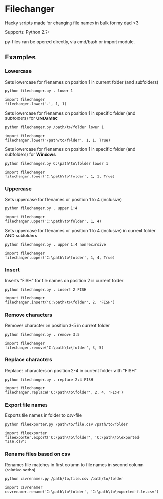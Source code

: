 # Filechanger

Hacky scripts made for changing file names in bulk for my dad <3

Supports: Python 2.7+

py-files can be opened directly, via cmd/bash or import module.

## Examples
### Lowercase
Sets lowercase for filenames on position 1 in current folder (and subfolders)
```
python filechanger.py . lower 1
```
```
import filechanger
filechanger.lower('.', 1, 1)
```

Sets lowercase for filenames on position 1 in specific folder (and subfolders) for **UNIX/Mac**
```
python filechanger.py /path/to/folder lower 1
```
```
import filechanger
filechanger.lower('/path/to/folder', 1, 1, True)
```

Sets lowercase for filenames on position 1 in specific folder (and subfolders) for **Windows**
```
python filechanger.py C:\path\to\folder lower 1
```
```
import filechanger
filechanger.lower('C:\path\to\folder', 1, 1, True)
```

### Uppercase
Sets uppercase for filenames on position 1 to 4 (inclusive)
```
python filechanger.py . upper 1:4
```
```
import filechanger
filechanger.upper('C:\path\to\folder', 1, 4)
```
Sets uppercase for filenames on position 1 to 4 (inclusive) in current folder AND subfolders
```
python filechanger.py . upper 1:4 nonrecursive
```
```
import filechanger
filechanger.upper('C:\path\to\folder', 1, 4, True)
```

### Insert
Inserts "FISH" for file names on position 2 in current folder
```
python filechanger.py . insert 2 FISH
```
```
import filechanger
filechanger.insert('C:\path\to\folder', 2, 'FISH')
```

### Remove characters
Removes character on position 3-5 in current folder
```
python filechanger.py . remove 3:5
```
```
import filechanger
filechanger.remove('C:\path\to\folder', 3, 5)
```

### Replace characters
Replaces characters on position 2-4 in current folder with "FISH"
```
python filechanger.py . replace 2:4 FISH
```
```
import filechanger
filechanger.replace('C:\path\to\folder', 2, 4, 'FISH')
```

### Export file names
Exports file names in folder to csv-file
```
python fileexporter.py /path/to/file.csv /path/to/folder
```
```
import fileexporter
fileexporter.export('C:\path\to\folder', 'C:\path\to\exported-file.csv')
```

### Rename files based on csv
Renames file matches in first column to file names in second column (relative paths)
```
python csvrenamer.py /path/to/file.csv /path/to/folder
```
```
import csvrenamer
csvrenamer.rename('C:\path\to\folder', 'C:\path\to\exported-file.csv')
```
